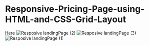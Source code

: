 # Responsive-Pricing-Page-using-HTML-and-CSS-Grid-Layout
Here ![Resposive landingPage  (2)](https://user-images.githubusercontent.com/115540416/196374233-94a5d7a7-a82c-4f25-9c00-5fc1df320e75.PNG)
![Resposive landingPage  (3)](https://user-images.githubusercontent.com/115540416/196374237-b6a0e405-a5d1-49cb-aa2d-63773edb47a2.PNG)
![Resposive landingPage  (1)](https://user-images.githubusercontent.com/115540416/196374245-6a2cdf06-d73c-4345-853d-027e4dc5717d.PNG)
